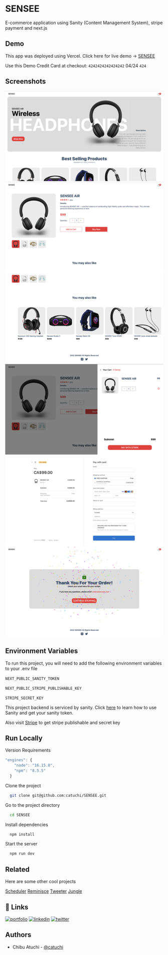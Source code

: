 # SENSEE

E-commerce application using Sanity (Content Management System), stripe payment and next.js

## Demo

This app was deployed using Vercel. Click here for live demo -> [SENSEE](https://sensee.vercel.app/)

Use this Demo Credit Card at checkout: `4242424242424242` 04/24 `424`

## Screenshots

![Home Page](https://github.com/catuchi/SENSEE/blob/main/public/assets/homepage.png?raw=true)
![Product Details](https://github.com/catuchi/SENSEE/blob/main/public/assets/productDetails.png?raw=true)
![Products](https://github.com/catuchi/SENSEE/blob/main/public/assets/products.png?raw=true)
![Cart](https://github.com/catuchi/SENSEE/blob/main/public/assets/cart.png?raw=true)
![Checkout](https://github.com/catuchi/SENSEE/blob/main/public/assets/checkout.png?raw=true)
![Success](https://github.com/catuchi/SENSEE/blob/main/public/assets/success.png?raw=true)

## Environment Variables

To run this project, you will need to add the following environment variables to your .env file

`NEXT_PUBLIC_SANITY_TOKEN`

`NEXT_PUBLIC_STRIPE_PUBLISHABLE_KEY`

`STRIPE_SECRET_KEY`

This project backend is serviced by sanity. Click [here](https://www.youtube.com/watch?v=bDVAQZVeebw) to learn how to use Sanity and get your sanity token.

Also visit [Stripe](https://stripe.com/) to get stripe publishable and secret key

## Run Locally

Version Requirements

```js
"engines": {
    "node": "16.15.0",
    "npm": "8.5.5"
  }
```

Clone the project

```bash
  git clone git@github.com:catuchi/SENSEE.git
```

Go to the project directory

```bash
  cd SENSEE
```

Install dependencies

```bash
  npm install
```

Start the server

```bash
  npm run dev
```

## Related

Here are some other cool projects

[Scheduler](https://github.com/catuchi/scheduler)
[Reminisce](https://github.com/catuchi/reminisce)
[Tweeter](https://github.com/catuchi/tweeter)
[Jungle](https://github.com/catuchi/jungle-rails)

## 🔗 Links

[![portfolio](https://img.shields.io/badge/my_portfolio-000?style=for-the-badge&logo=ko-fi&logoColor=white)](https://chibu-atuchi.netlify.app/)
[![linkedin](https://img.shields.io/badge/linkedin-0A66C2?style=for-the-badge&logo=linkedin&logoColor=white)](https://www.linkedin.com/in/chibu-atuchi/)
[![twitter](https://img.shields.io/badge/gmail-1DA1F2?style=for-the-badge&logo=gmail&logoColor=red)](mailto:atuchibueze@gmail.com)

## Authors

- Chibu Atuchi - [@catuchi](https://www.github.com/catuchi)
